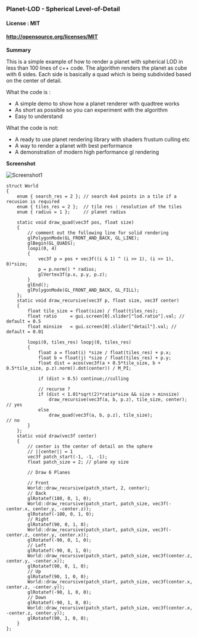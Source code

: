 ### Planet-LOD - Spherical Level-of-Detail

#### License : MIT
#### http://opensource.org/licenses/MIT

**Summary** 

This is a simple example of how to render a planet with spherical LOD in less than 100 lines of c++ code. The algorithm renders the planet as cube with 6 sides. Each side is basically a quad which is being subdivided based on the center of detail.

What the code is : 

* A simple demo to show how a planet renderer with quadtree works
* As short as possible so you can experiment with the algorithm
* Easy to understand

What the code is not:

* A ready to use planet rendering library with shaders frustum culling etc
* A way to render a planet with best performance
* A demonstration of modern high performance gl rendering

**Screenshot** 

![Screenshot1](https://github.com/sp4cerat/Planet-LOD/blob/master/screenshot/Animation.gif?raw=true)

	struct World
	{
		enum { search_res = 2 }; // search 4x4 points in a tile if a recusion is required
		enum { tiles_res = 2 };  // tile res : resolution of the tiles 
		enum { radius = 1 };     // planet radius
	
		static void draw_quad(vec3f pos, float size) 
		{
			// comment out the following line for solid rendering
			glPolygonMode(GL_FRONT_AND_BACK, GL_LINE);
			glBegin(GL_QUADS);
			loopi(0, 4)
			{
				vec3f p = pos + vec3f((i & 1) ^ (i >> 1), (i >> 1), 0)*size;
				p = p.norm() * radius;
				glVertex3f(p.x, p.y, p.z);
			}
			glEnd();
			glPolygonMode(GL_FRONT_AND_BACK, GL_FILL);		
		};
		static void draw_recursive(vec3f p, float size, vec3f center)
		{
			float tile_size = float(size) / float(tiles_res);
			float ratio		= gui.screen[0].slider["lod.ratio"].val; // default = 0.5
			float minsize	= gui.screen[0].slider["detail"].val; // default = 0.01
	
			loopi(0, tiles_res) loopj(0, tiles_res)
			{
				float a = float(i) *size / float(tiles_res) + p.x;
				float b = float(j) *size / float(tiles_res) + p.y;
				float dist = acos(vec3f(a + 0.5*tile_size, b + 0.5*tile_size, p.z).norm().dot(center)) / M_PI;
	
				if (dist > 0.5) continue;//culling
	
				// recurse ?
				if (dist < 1.01*sqrt(2)*ratio*size && size > minsize)
					draw_recursive(vec3f(a, b, p.z), tile_size, center);	// yes
				else
					draw_quad(vec3f(a, b, p.z), tile_size);					// no
			}
		};
		static void draw(vec3f center)
		{
			// center is the center of detail on the sphere
			// ||center|| = 1
			vec3f patch_start(-1, -1, -1);
			float patch_size = 2; // plane xy size
	
			// Draw 6 Planes
	
			// Front
			World::draw_recursive(patch_start, 2, center);
			// Back
			glRotatef(180, 0, 1, 0);
			World::draw_recursive(patch_start, patch_size, vec3f(-center.x, center.y, -center.z));
			glRotatef(-180, 0, 1, 0);
			// Right
			glRotatef(90, 0, 1, 0);
			World::draw_recursive(patch_start, patch_size, vec3f(-center.z, center.y, center.x));
			glRotatef(-90, 0, 1, 0);
			// Left
			glRotatef(-90, 0, 1, 0);
			World::draw_recursive(patch_start, patch_size, vec3f(center.z, center.y, -center.x));
			glRotatef(90, 0, 1, 0);
			// Up
			glRotatef(90, 1, 0, 0);
			World::draw_recursive(patch_start, patch_size, vec3f(center.x, center.z, -center.y));
			glRotatef(-90, 1, 0, 0);
			// Down
			glRotatef(-90, 1, 0, 0);
			World::draw_recursive(patch_start, patch_size, vec3f(center.x, -center.z, center.y));
			glRotatef(90, 1, 0, 0);
		}
	};
